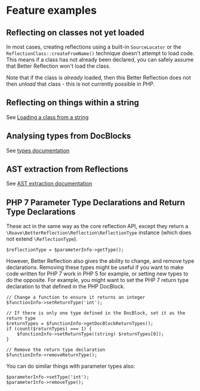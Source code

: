 # Feature examples

## Reflecting on classes not yet loaded

In most cases, creating reflections using a built-in `SourceLocator` or the `ReflectionClass::createFromName()` 
technique doesn't attempt to load code. This means if a class has not already been declared, you can safely assume that
Better Reflection won't load the class.

Note that if the class is *already* loaded, then this Better Reflection does not then *unload* that class - this is not 
currently possible in PHP.

## Reflecting on things within a string

See [Loading a class from a string](https://github.com/Roave/BetterReflection/tree/master/docs/usage.md#Loading-a-class-from-a-string)

## Analysing types from DocBlocks

See [types documentation](https://github.com/Roave/BetterReflection/tree/master/docs/types.md)

## AST extraction from Reflections

See [AST extraction documentation](https://github.com/Roave/BetterReflection/tree/master/docs/ast-extraction.md)

## PHP 7 Parameter Type Declarations and Return Type Declarations

These act in the same way as the core reflection API, except they return a 
`\Roave\BetterReflection\Reflection\ReflectionType` instance (which does not extend `\ReflectionType`).

```
$reflectionType = $parameterInfo->getType();
```

However, Better Reflection also gives the ability to change, and remove type declarations. Removing these types might 
be useful if you want to make code written for PHP 7 work in PHP 5 for example, or setting new types to do the 
opposite. For example, you might want to set the PHP 7 return type declaration to that defined in the PHP DocBlock.

```
// Change a function to ensure it returns an integer
$functionInfo->setReturnType('int');

// If there is only one type defined in the DocBlock, set it as the return type
$returnTypes = $functionInfo->getDocBlockReturnTypes();
if (count($returnTypes) === 1) {
    $functionInfo->setReturnType((string) $returnTypes[0]);
}

// Remove the return type declaration
$functionInfo->removeReturnType();
```

You can do similar things with parameter types also:

```
$parameterInfo->setType('int');
$parameterInfo->removeType();
```

